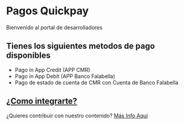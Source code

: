 # Pagos Quickpay

Bienvenido al portal de desarrolladores

## Tienes los siguientes metodos de pago disponibles

  - Pago in App Credit (APP CMR)
  - Pago in App Debit (APP Banco Falabella)
  - Pago de estado de cuenta de CMR con Cuenta de Banco Falabella

## [¿Como integrarte?](articles/pagos/introduction.md)

¿Quieres contribuir con nuestro contenido? [Más Info Aquí](articles/contribuciones/introduccion.md)
